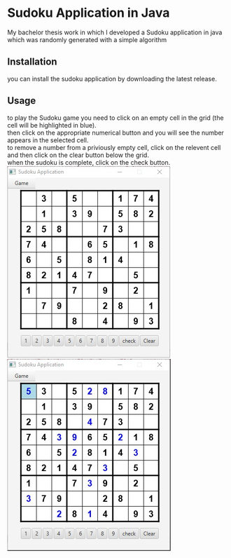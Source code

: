 # Sudoku Application in Java
My bachelor thesis work in which I developed a Sudoku application in java which was randomly generated with a simple algorithm 

## Installation

you can install the sudoku application by downloading the latest release. 

## Usage

to play the Sudoku game you need to click on an empty cell in the grid (the cell will be highlighted in blue).
<br>
then click on the appropriate numerical button and you will see the number appears in the selected cell.
<br>
to remove a number from a priviously empty cell, click on the relevent cell and then click on the clear button below the grid. 
<br> 
when the sudoku is complete, click on the check button. 
<br>
![sudoku loaded](https://github.com/markvnr/bachelor-thesis-sudoku/blob/master/sudoku%20start.jpg)
![sudoku partially filled](https://github.com/markvnr/bachelor-thesis-sudoku/blob/master/sudoku%20partially%20filled.jpg)


